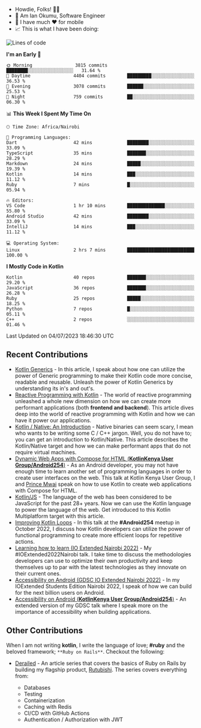 
* Howdie, Folks! 👋🤓
* 🤪 Am Ian Okumu, Software Engineer
* 📱 I have much ❤️ for mobile
* 📈 This is what I have been doing:
  
[//]: # ( <a href="https://otsembo.github.io/OtsemboPortfolio/" style="margin-right:.5%; margin-top=.5%;">)

[//]: # (  <img align="center" src="https://github-readme-stats.vercel.app/api/top-langs/?username=otsembo&layout=compact"  alt="xyz"/>)

[//]: # (</a>)

<!--START_SECTION:waka-->
![Lines of code](https://img.shields.io/badge/From%20Hello%20World%20I%27ve%20Written-8.9%20million%20lines%20of%20code-blue)

**I'm an Early 🐤** 

```text
🌞 Morning                3815 commits        ████████░░░░░░░░░░░░░░░░░   31.64 % 
🌆 Daytime                4404 commits        █████████░░░░░░░░░░░░░░░░   36.53 % 
🌃 Evening                3078 commits        ██████░░░░░░░░░░░░░░░░░░░   25.53 % 
🌙 Night                  759 commits         ██░░░░░░░░░░░░░░░░░░░░░░░   06.30 % 
```


📊 **This Week I Spent My Time On** 

```text
🕑︎ Time Zone: Africa/Nairobi

💬 Programming Languages: 
Dart                     42 mins             ████████░░░░░░░░░░░░░░░░░   33.09 % 
TypeScript               35 mins             ███████░░░░░░░░░░░░░░░░░░   28.29 % 
Markdown                 24 mins             █████░░░░░░░░░░░░░░░░░░░░   19.39 % 
Kotlin                   14 mins             ███░░░░░░░░░░░░░░░░░░░░░░   11.12 % 
Ruby                     7 mins              █░░░░░░░░░░░░░░░░░░░░░░░░   05.94 % 

🔥 Editors: 
VS Code                  1 hr 10 mins        ██████████████░░░░░░░░░░░   55.80 % 
Android Studio           42 mins             ████████░░░░░░░░░░░░░░░░░   33.09 % 
IntelliJ                 14 mins             ███░░░░░░░░░░░░░░░░░░░░░░   11.12 % 

💻 Operating System: 
Linux                    2 hrs 7 mins        █████████████████████████   100.00 % 
```

**I Mostly Code in Kotlin** 

```text
Kotlin                   40 repos            ███████░░░░░░░░░░░░░░░░░░   29.20 % 
JavaScript               36 repos            ███████░░░░░░░░░░░░░░░░░░   26.28 % 
Ruby                     25 repos            █████░░░░░░░░░░░░░░░░░░░░   18.25 % 
Python                   7 repos             █░░░░░░░░░░░░░░░░░░░░░░░░   05.11 % 
C++                      2 repos             ░░░░░░░░░░░░░░░░░░░░░░░░░   01.46 % 
```




 Last Updated on 04/07/2023 18:46:30 UTC
<!--END_SECTION:waka-->

## Recent Contributions

- [Kotlin Generics](https://otsembo.hashnode.dev/getting-more-concise-with-kotlin-generics) - In this article, I speak about how one can utilize the power of Generic programming to make their Kotlin code more concise, readable and reusable. Unleash the power of Kotlin Generics by understanding its in's and out's.
- [Reactive Programming with Kotlin](https://otsembo.hashnode.dev/reactive-programming-with-kotlin) - The world of reactive programming unleashed a whole new dimension on how we can create more performant applications (both **frontend and backend**). This article dives deep into the world of reactive programming with Kotlin and how we can have it power our applications.
- [Kotlin / Native: An Introduction](https://otsembo.hashnode.dev/kotlin-native-an-introduction) - Native binaries can seem scary, I mean who wants to be writing some C / C++ jargon. Well, you do not have to; you can get an introduction to Kotlin/Native. This article describes the Kotlin/Native target and how we can make performant apps that do not require virtual machines.
- [Dynamic Web Apps with Compose for HTML (**KotlinKenya User Group/Android254**)](https://twitter.com/254androiddevs/status/1649713512858501123) - As an Android developer, you may not have enough time to learn another set of programming languages in order to create user interfaces on the web. This talk at Kotlin Kenya User Group, I and [Prince Mwai](https://github.com/prince475) speak on how to use Kotlin to create web applications with Compose for HTML.
- [Kotlin/JS](https://medium.com/@okumu.otsembo/kotlin-js-magic-awaits-e69dfd7b3deb) - The language of the web has been considered to be JavaScript for the past 28+ years. Now we can use the Kotlin language to power the language of the web. Get introduced to this Kotlin Multiplatform target with this article.
- [Improving Kotlin Loops](https://www.linkedin.com/posts/annunziatakinya_android254-kotlinkenya-activity-6986233662841237504-rELY?utm_source=share&utm_medium=member_desktop) - In this talk at the **#Android254** meetup in October 2022, I discuss how Kotlin developers can utilize the power of functional programming to create more efficient loops for repetitive actions.
- [Learning how to learn (IO Extended Nairobi 2022)](https://sessionize.com/ian-okumu/) - My #IOExtended2022Nairobi talk. I take time to discuss the methodologies developers can use to optimize their own productivity and keep themselves up to par with the latest technologies as they innovate on their current ones.
- [Accessibility on Android (GDSC IO Extended Nairobi 2022)](https://sessionize.com/ian-okumu/) - In my IOExtended Students Edition Nairobi 2022, I speak of how we can build for the next billion users on Android.
- [Accessibility on Android (**KotlinKenya User Group/Android254**)](https://twitter.com/254androiddevs) - An extended version of my GDSC talk where I speak more on the importance of accessibility when building applications.

## Other Contributions

When I am not writing **kotlin**, I write the language of love; **#ruby** and the beloved framework; `**Ruby on Rails**`. Checkout the following:

- [Derailed](https://medium.com/@okumu.otsembo/list/derailed-57327fb5a34c) - An article series that covers the basics of Ruby on Rails by building my flagship product, [Rutubishi](https://github.com/rutubishi). The series covers everything from:
  
  - Databases
  - Testing
  - Containerization
  - Caching with Redis
  - CI/CD with GitHub Actions
  - Authentication / Authorization with JWT

<!---
otsembo/otsembo is a ✨ special ✨ repository because its `README.md` (this file) appears on your GitHub profile.
You can click the Preview link to take a look at your changes.
--->
